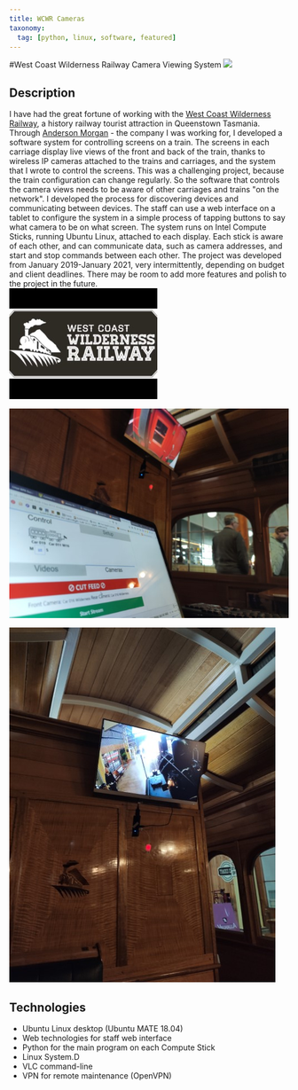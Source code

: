 ```yaml
---
title: WCWR Cameras
taxonomy: 
  tag: [python, linux, software, featured]
---
```

#West Coast Wilderness Railway Camera Viewing System
![](camera_demo.gif)

## Description
I have had the great fortune of working with the [West Coast Wilderness Railway](https://www.wcwr.com.au/), a history railway tourist attraction in Queenstown Tasmania.
Through [Anderson Morgan](https://andersonmorgan.com.au/) - the company I was working for, I developed a software system for controlling screens on a train.
The screens in each carriage display live views of the front and back of the train, thanks to wireless IP cameras attached to the trains and carriages, and the system that I wrote to control the screens.
This was a challenging project, because the train configuration can change regularly. So the software that controls the camera views needs to be aware of other carriages and trains "on the network".
I developed the process for discovering devices and communicating between devices.
The staff can use a web interface on a tablet to configure the system in a simple process of tapping buttons to say what camera to be on what screen.
The system runs on Intel Compute Sticks, running Ubuntu Linux, attached to each display.
Each stick is aware of each other, and can communicate data, such as camera addresses, and start and stop commands between each other.
The project was developed from January 2019-January 2021, very intermittently, depending on budget and client deadlines.
There may be room to add more features and polish to the project in the future.  
![](wcwr-logo.jpg)  

![](laptop_and_monitor.jpg)  

![](live_view.jpg)  

## Technologies
* Ubuntu Linux desktop (Ubuntu MATE 18.04)
* Web technologies for staff web interface
* Python for the main program on each Compute Stick
* Linux System.D
* VLC command-line
* VPN for remote maintenance (OpenVPN)


